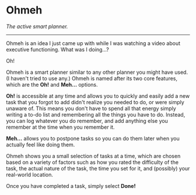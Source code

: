 # Ohmeh
*The active smart planner.*

---

Ohmeh is an idea I just came up with while I was watching a video about
executive functioning. What was I doing&hellip;?

Oh!

Ohmeh is a smart planner similar to any other planner you might have
used. (I haven't tried to use any.) Ohmeh is named after its two core
features, which are the **Oh!** and **Meh&hellip;** options.

**Oh!** is accessible at any time and allows you to quickly and easily
add a new task that you forgot to add didn't realize you needed to do,
or were simply unaware of. This means you don't have to spend all that
energy simply writing a to-do list and remembering all the things you
have to do. Instead, you can log whatever you do remember, and add
anything else you remember at the time when you remember it.

**Meh&hellip;** allows you to postpone tasks so you can do them later
when you actually feel like doing them.

Ohmeh shows you a small selection of tasks at a time, which are chosen
based on a variety of factors such as how you rated the difficulty of
the task, the actual nature of the task, the time you set for it,
and (possibly) your real-world location.

Once you have completed a task, simply select **Done!**
